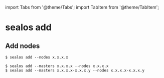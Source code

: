 import Tabs from '@theme/Tabs';
import TabItem from '@theme/TabItem';

# sealos add

## Add nodes

<Tabs groupId="add_type">
  <TabItem value="add_node" label="Node" default>

  ```shell
$ sealos add --nodes x.x.x.x
  ```
  </TabItem>

   <TabItem value="add_default cluster" label="Default cluster" default>

  ```shell
$ sealos add --masters x.x.x.x --nodes x.x.x.x
$ sealos add --masters x.x.x.x-x.x.x.y --nodes x.x.x.x-x.x.x.y
  ```
  </TabItem>
</Tabs>